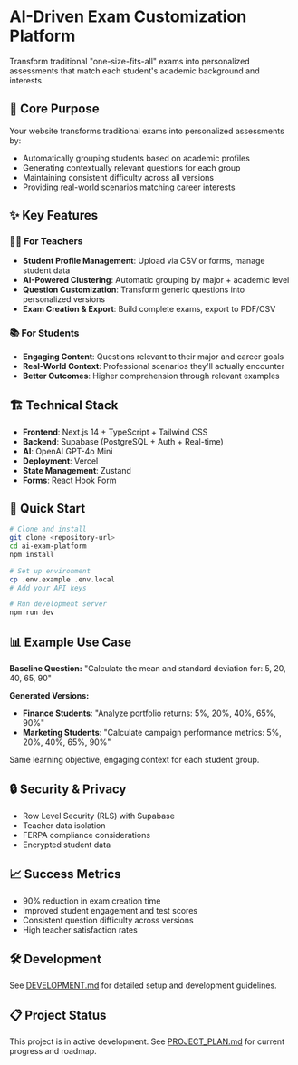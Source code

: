 # AI-Driven Exam Customization Platform

Transform traditional "one-size-fits-all" exams into personalized assessments that match each student's academic background and interests.

## 🎯 Core Purpose

Your website transforms traditional exams into personalized assessments by:
- Automatically grouping students based on academic profiles
- Generating contextually relevant questions for each group
- Maintaining consistent difficulty across all versions
- Providing real-world scenarios matching career interests

## ✨ Key Features

### 👩‍🏫 For Teachers
- **Student Profile Management**: Upload via CSV or forms, manage student data
- **AI-Powered Clustering**: Automatic grouping by major + academic level
- **Question Customization**: Transform generic questions into personalized versions
- **Exam Creation & Export**: Build complete exams, export to PDF/CSV

### 📚 For Students
- **Engaging Content**: Questions relevant to their major and career goals
- **Real-World Context**: Professional scenarios they'll actually encounter
- **Better Outcomes**: Higher comprehension through relevant examples

## 🏗️ Technical Stack

- **Frontend**: Next.js 14 + TypeScript + Tailwind CSS
- **Backend**: Supabase (PostgreSQL + Auth + Real-time)
- **AI**: OpenAI GPT-4o Mini
- **Deployment**: Vercel
- **State Management**: Zustand
- **Forms**: React Hook Form

## 🚀 Quick Start

```bash
# Clone and install
git clone <repository-url>
cd ai-exam-platform
npm install

# Set up environment
cp .env.example .env.local
# Add your API keys

# Run development server
npm run dev
```

## 📊 Example Use Case

**Baseline Question:**
"Calculate the mean and standard deviation for: 5, 20, 40, 65, 90"

**Generated Versions:**
- **Finance Students**: "Analyze portfolio returns: 5%, 20%, 40%, 65%, 90%"
- **Marketing Students**: "Calculate campaign performance metrics: 5%, 20%, 40%, 65%, 90%"

Same learning objective, engaging context for each student group.

## 🔒 Security & Privacy

- Row Level Security (RLS) with Supabase
- Teacher data isolation
- FERPA compliance considerations
- Encrypted student data

## 📈 Success Metrics

- 90% reduction in exam creation time
- Improved student engagement and test scores
- Consistent question difficulty across versions
- High teacher satisfaction rates

## 🛠️ Development

See [DEVELOPMENT.md](./docs/DEVELOPMENT.md) for detailed setup and development guidelines.

## 📋 Project Status

This project is in active development. See [PROJECT_PLAN.md](./docs/PROJECT_PLAN.md) for current progress and roadmap.